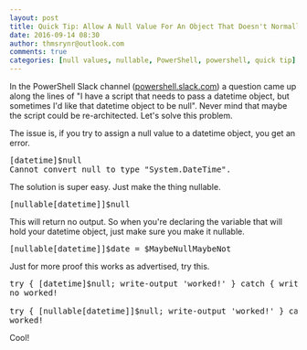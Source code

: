 ```yaml
---
layout: post
title: Quick Tip: Allow A Null Value For An Object That Doesn't Normally Allow It
date: 2016-09-14 08:30
author: thmsrynr@outlook.com
comments: true
categories: [null values, nullable, PowerShell, powershell, quick tip]
---
```

In the PowerShell Slack channel (<a href="http://powershell.slack.com" target="_blank">powershell.slack.com</a>) a question came up along the lines of "I have a script that needs to pass a datetime object, but sometimes I'd like that datetime object to be null". Never mind that maybe the script could be re-architected. Let's solve this problem.

The issue is, if you try to assign a null value to a datetime object, you get an error.

<pre class="lang:ps decode:true ">[datetime]$null
Cannot convert null to type "System.DateTime".</pre>

The solution is super easy. Just make the thing nullable.

<pre class="lang:ps decode:true ">[nullable[datetime]]$null</pre>

This will return no output. So when you're declaring the variable that will hold your datetime object, just make sure you make it nullable.

<pre class="lang:ps decode:true ">[nullable[datetime]]$date = $MaybeNullMaybeNot</pre>

Just for more proof this works as advertised, try this.

<pre class="lang:ps decode:true ">try { [datetime]$null; write-output 'worked!' } catch { write-output 'no worked!' }
no worked!

try { [nullable[datetime]]$null; write-output 'worked!' } catch { write-output 'no worked!' }
worked!</pre>

Cool!

